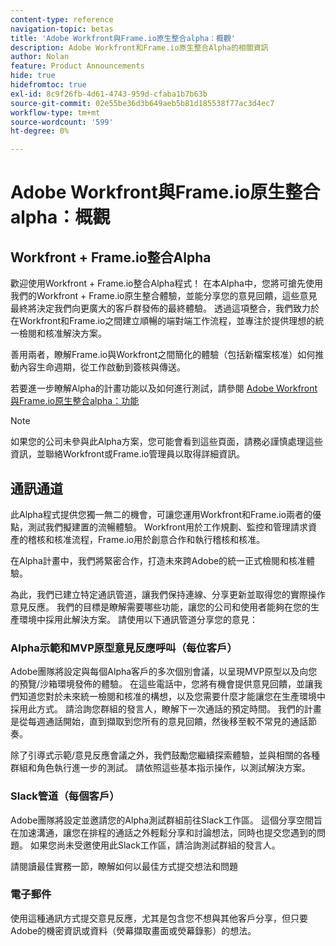 ```yaml
---
content-type: reference
navigation-topic: betas
title: 'Adobe Workfront與Frame.io原生整合alpha：概觀'
description: Adobe Workfront和Frame.io原生整合Alpha的相關資訊
author: Nolan
feature: Product Announcements
hide: true
hidefromtoc: true
exl-id: 8c9f26fb-4d61-4743-959d-cfaba1b7b63b
source-git-commit: 02e55be36d3b649aeb5b81d185538f77ac3d4ec7
workflow-type: tm+mt
source-wordcount: '599'
ht-degree: 0%

---
```


# Adobe Workfront與Frame.io原生整合alpha：概觀

## Workfront + Frame.io整合Alpha

歡迎使用Workfront + Frame.io整合Alpha程式！ 在本Alpha中，您將可搶先使用我們的Workfront + Frame.io原生整合體驗，並能分享您的意見回饋，這些意見最終將決定我們向更廣大的客戶群發佈的最終體驗。 透過這項整合，我們致力於在Workfront和Frame.io之間建立順暢的端對端工作流程，並專注於提供理想的統一檢閱和核准解決方案。

善用兩者，瞭解Frame.io與Workfront之間簡化的體驗（包括新檔案核准）如何推動內容生命週期，從工作啟動到簽核與傳送。


若要進一步瞭解Alpha的計畫功能以及如何進行測試，請參閱 [Adobe Workfront與Frame.io原生整合alpha：功能](/help/quicksilver/product-announcements/betas/frame-io-wf-integration-alpha/frame-io-wf-integration-alpha-features.md)

>[!NOTE]
>
>如果您的公司未參與此Alpha方案，您可能會看到這些頁面，請務必謹慎處理這些資訊，並聯絡Workfront或Frame.io管理員以取得詳細資訊。

## 通訊通道

此Alpha程式提供您獨一無二的機會，可讓您運用Workfront和Frame.io兩者的優點，測試我們擬建置的流暢體驗。 Workfront用於工作規劃、監控和管理請求資產的稽核和核准流程，Frame.io用於創意合作和執行稽核和核准。

在Alpha計畫中，我們將緊密合作，打造未來跨Adobe的統一正式檢閱和核准體驗。

為此，我們已建立特定通訊管道，讓我們保持連線、分享更新並取得您的實際操作意見反應。 我們的目標是瞭解需要哪些功能，讓您的公司和使用者能夠在您的生產環境中採用此解決方案。 請使用以下通訊管道分享您的意見：

### Alpha示範和MVP原型意見反應呼叫（每位客戶）

Adobe團隊將設定與每個Alpha客戶的多次個別會議，以呈現MVP原型以及向您的預覽/沙箱環境發佈的體驗。 在這些電話中，您將有機會提供意見回饋，並讓我們知道您對於未來統一檢閱和核准的構想，以及您需要什麼才能讓您在生產環境中採用此方式。 請洽詢您群組的發言人，瞭解下一次通話的預定時間。 我們的計畫是從每週通話開始，直到擷取到您所有的意見回饋，然後移至較不常見的通話節奏。

除了引導式示範/意見反應會議之外，我們鼓勵您繼續探索體驗，並與相關的各種群組和角色執行進一步的測試。 請依照這些基本指示操作，以測試解決方案。

### Slack管道（每個客戶）

Adobe團隊將設定並邀請您的Alpha測試群組前往Slack工作區。 這個分享空間旨在加速溝通，讓您在排程的通話之外輕鬆分享和討論想法，同時也提交您遇到的問題。 如果您尚未受邀使用此Slack工作區，請洽詢測試群組的發言人。

請閱讀最佳實務一節，瞭解如何以最佳方式提交想法和問題

### 電子郵件

使用這種通訊方式提交意見反應，尤其是包含您不想與其他客戶分享，但只要Adobe的機密資訊或資料（熒幕擷取畫面或熒幕錄影）的想法。


<!--
## Send feedback 

We value your input and believe that your perspective is crucial in helping us create the best experience possible. Because we're specifically looking at understanding what capabilities would be required to have you adopt the solution in Production, please   

Mention it during our regular demo/feedback calls 

Share it on our alpha program slack channel  

Or send it via e-mail to ossmann@adobe.com 

### How to best submit ideas 

Please try to give as much context as possible by describing 

The goal you want to achieve (aka "Job-to-be-done") 

the problem that keeps you from achieving this goal 

how a potential solution could look like 

Don't forget to include screenshots or screen recordings as well as examples to best describe your idea.  

## How to best submit issues / bugs 

In case you discover any issues or bugs please share them via our Slack channel so it's easier for the team to ask questions and have them resolved as soon as possible. 

Please try to give as much context as possible by answering the following questions: 

What did you expect to happen? 

What really happened? 

Steps to reproduce the issue?  

Please attach a screenshot if possible -->
